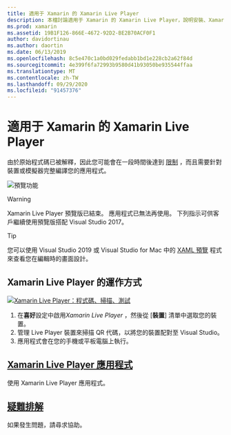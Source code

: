 ```yaml
---
title: 適用于 Xamarin 的 Xamarin Live Player
description: 本檔討論適用于 Xamarin 的 Xamarin Live Player，說明安裝、Xamarin Live Player 應用程式、用於 Xamarin Live Player、限制和疑難排解的範例。
ms.prod: xamarin
ms.assetid: 19B1F126-866E-4672-92D2-BE2B70ACF0F1
author: davidortinau
ms.author: daortin
ms.date: 06/13/2019
ms.openlocfilehash: 8c5e470c1a0bd029fedabb1bd1e228cb2a62f84d
ms.sourcegitcommit: 4e399f6fa72993b9580d41b93050be935544ffaa
ms.translationtype: MT
ms.contentlocale: zh-TW
ms.lasthandoff: 09/29/2020
ms.locfileid: "91457376"
---
```

# <a name="xamarin-live-player-for-xamarinforms"></a>適用于 Xamarin 的 Xamarin Live Player

由於原始程式碼已被解釋，因此您可能會在一段時間後達到 [限制](./troubleshooting.md) ，而且需要針對裝置或模擬器完整編譯您的應用程式。

![預覽功能](~/media/shared/preview.png)

> [!WARNING]
> Xamarin Live Player 預覽版已結束。 應用程式已無法再使用。 下列指示可供客戶繼續使用預覽版搭配 Visual Studio 2017。

> [!TIP]
> 您可以使用 Visual Studio 2019 或 Visual Studio for Mac 中的 [XAML 預覽](~/xamarin-forms/xaml/xaml-previewer/index.md) 程式來查看您在編輯時的畫面設計。

## <a name="how-xamarin-live-player-worked"></a>Xamarin Live Player 的運作方式

[![Xamarin Live Player：程式碼、掃描、測試](images/xamarin-live.png)](images/xamarin-live-sml.png#lightbox)

1. 在**喜好**設定中啟用*Xamarin Live Player* ，然後從 [**裝置**] 清單中選取您的裝置。
2. 管理 Live Player 裝置來掃描 QR 代碼，以將您的裝置配對至 Visual Studio。
3. 應用程式會在您的手機或平板電腦上執行。

## <a name="xamarin-live-player-app"></a>[Xamarin Live Player 應用程式](player.md)

使用 Xamarin Live Player 應用程式。

## <a name="troubleshooting"></a>[疑難排解](troubleshooting.md)

如果發生問題，請尋求協助。